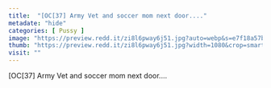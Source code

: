 ```yaml
---
title:  "[OC[37] Army Vet and soccer mom next door...."
metadate: "hide"
categories: [ Pussy ]
image: "https://preview.redd.it/zi8l6pway6j51.jpg?auto=webp&s=e7f18a57bf55c92729aae8aab175a7b49091eeae"
thumb: "https://preview.redd.it/zi8l6pway6j51.jpg?width=1080&crop=smart&auto=webp&s=a59dceed897464f0ae7c1efd189058759256b1bf"
visit: ""
---
```

[OC[37] Army Vet and soccer mom next door....
